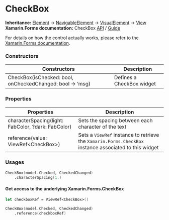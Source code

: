 # CheckBox

**Inheritance:** [Element](https://docs.fabulous.dev/v2/api/controls/element/) -> [NavigableElement](https://docs.fabulous.dev/v2/api/navigable-element/) -> [VisualElement](https://docs.fabulous.dev/v2/api/visual-element/) -> [View](https://docs.fabulous.dev/v2/api/view/)\
**Xamarin.Forms documentation:** CheckBox [API](https://docs.microsoft.com/en-us/dotnet/api/xamarin.forms.checkbox) / [Guide](https://docs.microsoft.com/en-us/xamarin/xamarin-forms/user-interface/checkbox)

For details on how the control actually works, please refer to the [Xamarin.Forms documentation](https://docs.microsoft.com/en-us/xamarin/xamarin-forms/user-interface/checkbox).

### Constructors&#x20;

| Constructors                                              | Description               |
| --------------------------------------------------------- | ------------------------- |
| CheckBox(isChecked: bool, onCheckedChanged: bool -> ‘msg) | Defines a CheckBox widget |

### Properties&#x20;

| Properties                                         | Description                                                                                           |
| -------------------------------------------------- | ----------------------------------------------------------------------------------------------------- |
| characterSpacing(light: FabColor, ?dark: FabColor) | Sets the spacing between each character of the text                                                   |
| reference(value: ViewRef\<CheckBox>)               | Sets a `ViewRef` instance to retrieve the `Xamarin.Forms.CheckBox` instance associated to this widget |

### Usages&#x20;

```fsharp
CheckBox(model.Checked, CheckedChanged)
    .characterSpacing(1.)
```

#### Get access to the underlying Xamarin.Forms.CheckBox&#x20;

```fsharp
let checkboxRef = ViewRef<CheckBox>()

CheckBox(model.Checked, CheckedChanged)
    .reference(checkboxRef)
```
